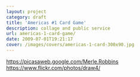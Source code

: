```yaml
---
layout: project
category: draft
title: 'Americas #1 Card Game'
description: collage and public service
url: americas-1-card-game/
date: 2009-07-01T19:21:17
cover: /images/covers/americas-1-card-300x90.jpg
---
```

https://picasaweb.google.com/Merle.Robbins https://www.flickr.com/photos/draw4/
